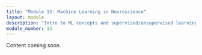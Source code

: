 ```yaml
---
title: "Module 13: Machine Learning in Neuroscience"
layout: module
description: "Intro to ML concepts and supervised/unsupervised learning."
module_number: 13
---
```

Content coming soon.

